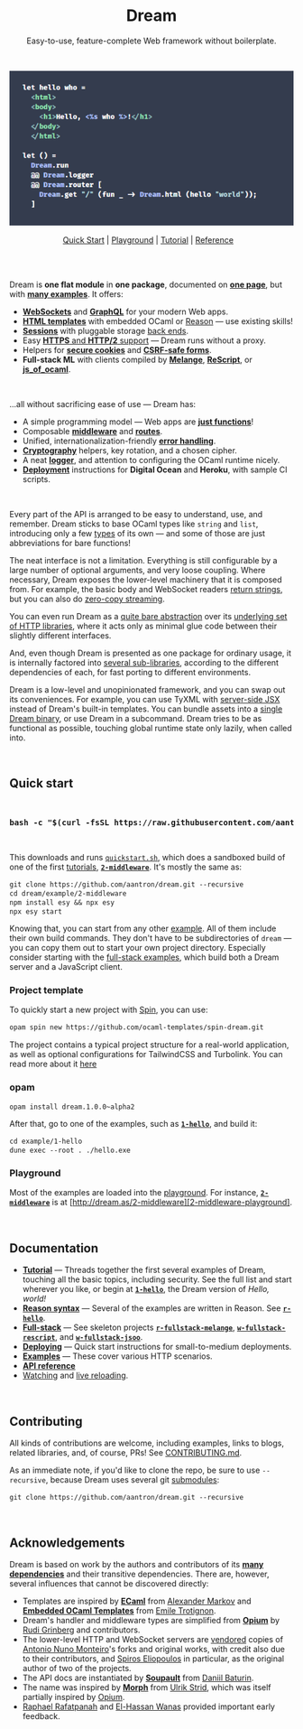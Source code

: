 <h1 align="center">Dream</h1>

<p align="center">
Easy-to-use, feature-complete Web framework without boilerplate.
</p>

<br>

<p align="center">
<img src="https://raw.githubusercontent.com/aantron/dream/master/docs/asset/sample.png"></img>
</p>

<p align="center">
  <a href="#quick-start">Quick Start</a> |
  <a href="http://dream.as">Playground</a> |
  <a href="https://github.com/aantron/dream/tree/master/example#readme">
    Tutorial</a> |
  <a href="https://aantron.github.io/dream/">Reference</a>
  &nbsp;&nbsp;
</p>

<br>
<br>

Dream is **one flat module** in **one package**, documented on
[**one page**][api-main], but with [**many examples**][tutorial]. It offers:

- [**WebSockets**][websocket] and [**GraphQL**][graphql] for your modern Web
  apps.
- [**HTML templates**][templates] with embedded OCaml or
  [Reason][reason-templates] &mdash; use existing skills!
- [**Sessions**][sessions] with pluggable storage [back ends][back-ends].
- Easy [**HTTPS** and **HTTP/2** support][https] &mdash; Dream runs without a
  proxy.
- Helpers for [**secure cookies**][cookies] and
  [**CSRF-safe forms**][forms].
- **Full-stack ML** with clients compiled by [**Melange**][melange],
  [**ReScript**][rescript], or [**js_of_ocaml**][jsoo].

<br>

...all without sacrificing ease of use &mdash; Dream has:

- A simple programming model &mdash; Web apps are [**just functions**][handler]!
- Composable [**middleware**][middleware] and [**routes**][routing].
- Unified, internationalization-friendly [**error handling**][errors].
- [**Cryptography**][crypto] helpers, key rotation, and a chosen cipher.
- A neat [**logger**][logging], and attention to configuring the OCaml runtime
  nicely.
- [**Deployment**][deploy] instructions for **Digital Ocean** and **Heroku**,
  with sample CI scripts.

<br>

Every part of the API is arranged to be easy to understand, use, and remember.
Dream sticks to base OCaml types like `string` and `list`, introducing only a
few [types][types] of its own &mdash; and some of those are just abbreviations
for bare functions!

The neat interface is not a limitation. Everything is still configurable by a
large number of optional arguments, and very loose coupling. Where necessary,
Dream exposes the lower-level machinery that it is composed from. For example,
the basic body and WebSocket readers [return strings][basic-read], but you can
also do [zero-copy streaming][streaming].

You can even run Dream as a [quite bare abstraction][raw] over its [underlying
set of HTTP libraries][vendor], where it acts only as minimal glue code between
their slightly different interfaces.

And, even though Dream is presented as one package for ordinary usage, it is
internally factored into [several sub-libraries][libs], according to the
different dependencies of each, for fast porting to different environments.

Dream is a low-level and unopinionated framework, and you can swap out its
conveniences. For example, you can use TyXML with [server-side JSX][jsx]
instead of Dream's built-in templates. You can bundle assets into a [single
Dream binary][one-binary], or use Dream in a subcommand. Dream tries to be as
functional as possible, touching global runtime state only lazily, when called
into.

[https]: https://github.com/aantron/dream/tree/master/example/l-https#files
[websocket]: https://github.com/aantron/dream/tree/master/example/k-websocket#files
[graphql]: https://github.com/aantron/dream/tree/master/example/w-graphql-subscription#files
[templates]: https://github.com/aantron/dream/tree/master/example/7-template#files
[reason-templates]: https://github.com/aantron/dream/tree/master/example/r-template#files
[middleware]: https://github.com/aantron/dream/tree/master/example/2-middleware#files
[handler]: https://aantron.github.io/dream/#type-handler
[routing]: https://github.com/aantron/dream/tree/master/example/3-router#files
[cookies]: https://aantron.github.io/dream/#cookies
[forms]: https://aantron.github.io/dream/#forms
[sessions]: https://github.com/aantron/dream/tree/master/example/b-session#files
[back-ends]: https://aantron.github.io/dream/#back-ends
[errors]: https://github.com/aantron/dream/tree/master/example/9-error#files
[crypto]: https://aantron.github.io/dream/#cryptography
[logging]: https://github.com/aantron/dream/tree/master/example/2-middleware#files
[melange]: https://github.com/aantron/dream/tree/master/example/r-fullstack-melange#files
[rescript]: https://github.com/aantron/dream/tree/master/example/w-fullstack-rescript#files
[jsoo]: https://github.com/aantron/dream/tree/master/example/w-fullstack-jsoo#files
[types]: https://aantron.github.io/dream/#types
[basic-read]: https://aantron.github.io/dream/#val-body
[streaming]: https://aantron.github.io/dream/#streaming
[raw]: https://aantron.github.io/dream/#builtin
[alpn]: https://en.wikipedia.org/wiki/Application-Layer_Protocol_Negotiation
[libs]: https://github.com/aantron/dream/tree/master/src
[deploy]: https://github.com/aantron/dream/tree/master/example#deploying
[jsx]: https://github.com/aantron/dream/tree/master/example/r-tyxml#files
[one-binary]: https://github.com/aantron/dream/tree/master/example/w-one-binary#files

<br>

## Quick start

<br>

<pre><b>bash -c "$(curl -fsSL https://raw.githubusercontent.com/aantron/dream/master/example/quickstart.sh)"</b></pre>

<br>

This downloads and runs [`quickstart.sh`][quickstart.sh], which does a
sandboxed build of one of the first [tutorials][tutorial],
[**`2-middleware`**][2-middleware]. It's mostly the same as:

```
git clone https://github.com/aantron/dream.git --recursive
cd dream/example/2-middleware
npm install esy && npx esy
npx esy start
```

Knowing that, you can start from any other [example][tutorial]. All of them
include their own build commands. They don't have to be subdirectories of
`dream` &mdash; you can copy them out to start your own project directory.
Especially consider starting with the [full-stack examples][fullstack], which
build both a Dream server and a JavaScript client.

### Project template

To quickly start a new project with [Spin](https://github.com/tmattio/spin), you can use:

```bash
opam spin new https://github.com/ocaml-templates/spin-dream.git
```

The project contains a typical project structure for a real-world application, as well as optional configurations for TailwindCSS and Turbolink. You can read more about it [here](https://github.com/tmattio/spin-dream/#readme)

### opam

```
opam install dream.1.0.0~alpha2
```

After that, go to one of the examples, such as [**`1-hello`**][1-hello], and
build it:

```
cd example/1-hello
dune exec --root . ./hello.exe
```

### Playground

Most of the examples are loaded into the [playground][playground]. For instance,
[**`2-middleware`**][2-middleware] is at
[http://dream.as/2-middleware][2-middleware-playground].

[esy-example]: https://github.com/aantron/dream/tree/master/example/w-esy#files
[quickstart.sh]: https://github.com/aantron/dream/blob/master/example/quickstart.sh
[esy]: https://esy.sh/
[2-middleware]: https://github.com/aantron/dream/tree/master/example/2-middleware#files
[playground]: http://dream.as
[2-middleware-playground]: http://dream.as/2-middleware

<br>

## Documentation

- [**Tutorial**][tutorial] &mdash; Threads together the first several examples
  of Dream, touching all the basic topics, including security. See the full list
  and start wherever you like, or begin at [**`1-hello`**][1-hello], the Dream
  version of *Hello, world!*
- [**Reason syntax**][reason-examples] &mdash; Several of the examples are
  written in Reason. See [**`r-hello`**][r-hello].
- [**Full-stack**][fullstack] &mdash; See skeleton projects
  [**`r-fullstack-melange`**][melange], [**`w-fullstack-rescript`**][rescript],
  and [**`w-fullstack-jsoo`**][jsoo].
- [**Deploying**][deploying] &mdash; Quick start instructions for
  small-to-medium deployments.
- [**Examples**][examples] &mdash; These cover various HTTP scenarios.
- [**API reference**][api-main]
- [Watching][fswatch] and [live reloading][reload].

[tutorial]: https://github.com/aantron/dream/tree/master/example#readme
[examples]: https://github.com/aantron/dream/tree/master/example#examples
[1-hello]: https://github.com/aantron/dream/tree/master/example/1-hello#files
[r-hello]: https://github.com/aantron/dream/tree/master/example/r-hello#files
[reason-examples]: https://github.com/aantron/dream/tree/master/example#reason
[deploying]: https://github.com/aantron/dream/tree/master/example#deploying
[api-main]: https://aantron.github.io/dream/#types
[fullstack]: https://github.com/aantron/dream/tree/master/example#full-stack
[fswatch]: https://github.com/aantron/dream/tree/master/example/w-fswatch#files
[reload]: https://github.com/aantron/dream/tree/master/example/w-live-reload#files

<br>

## Contributing

All kinds of contributions are welcome, including examples, links to blogs,
related libraries, and, of course, PRs! See [CONTRIBUTING.md][contributing.md].

As an immediate note, if you'd like to clone the repo, be sure to use
`--recursive`, because Dream uses several git [submodules][vendor]:

```
git clone https://github.com/aantron/dream.git --recursive
```

[contributing.md]: https://github.com/aantron/dream/blob/master/docs/CONTRIBUTING.md

<br>

## Acknowledgements

Dream is based on work by the authors and contributors of its [**many
dependencies**][opamfile] and their transitive dependencies. There are, however,
several influences that cannot be discovered directly:

- Templates are inspired by [**ECaml**][ecaml] from [Alexander Markov][komar]
  and [**Embedded OCaml Templates**][eot] from [Emile Trotignon][trotignon].
- Dream's handler and middleware types are simplified from [**Opium**][opium] by
  [Rudi Grinberg][rgrinberg] and contributors.
- The lower-level HTTP and WebSocket servers are [vendored][vendor] copies of
  [Antonio Nuno Monteiro][anmonteiro]'s forks and original works, with credit
  also due to their contributors, and [Spiros Eliopoulos][seliopou] in
  particular, as the original author of two of the projects.
- The API docs are instantiated by [**Soupault**][soupault] from
  [Daniil Baturin][dmbaturin].
- The name was inspired by [**Morph**][morph] from [Ulrik Strid][ulrikstrid],
  which was itself partially inspired by [Opium][opium].
- [Raphael Rafatpanah][persianturtle] and [El-Hassan Wanas][foocraft] provided
  important early feedback.

[ecaml]: http://komar.in/en/code/ecaml
[komar]: https://github.com/apsheronets
[eot]: https://github.com/EmileTrotignon/embedded_ocaml_templates
[trotignon]: https://github.com/EmileTrotignon
[opamfile]: https://github.com/aantron/dream/blob/master/dream.opam
[opium]: https://github.com/rgrinberg/opium
[vendor]: https://github.com/aantron/dream/tree/master/src/vendor
[rgrinberg]: https://github.com/rgrinberg
[anmonteiro]: https://github.com/anmonteiro
[soupault]: https://github.com/dmbaturin/soupault
[dmbaturin]: https://github.com/dmbaturin
[morph]: https://github.com/reason-native-web/morph
[ulrikstrid]: https://github.com/ulrikstrid
[seliopou]: https://github.com/seliopou
[persianturtle]: https://github.com/persianturtle
[foocraft]: https://github.com/foocraft
